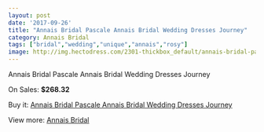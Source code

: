 ```yaml
---
layout: post
date: '2017-09-26'
title: "Annais Bridal Pascale Annais Bridal Wedding Dresses Journey"
category: Annais Bridal
tags: ["bridal","wedding","unique","annais","rosy"]
image: http://img.hectodress.com/2301-thickbox_default/annais-bridal-pascale-annais-bridal-wedding-dresses-journey.jpg
---
```

Annais Bridal Pascale Annais Bridal Wedding Dresses Journey

On Sales: **$268.32**
<a href="https://www.hectodress.com/annais-bridal/1373-annais-bridal-pascale-annais-bridal-wedding-dresses-journey.html"><amp-img layout="responsive" width="600" height="600" src="//img.hectodress.com/2301-thickbox_default/annais-bridal-pascale-annais-bridal-wedding-dresses-journey.jpg" alt="Annais Bridal Pascale Annais Bridal Wedding Dresses Journey 0" /></a>
<a href="https://www.hectodress.com/annais-bridal/1373-annais-bridal-pascale-annais-bridal-wedding-dresses-journey.html"><amp-img layout="responsive" width="600" height="600" src="//img.hectodress.com/2303-thickbox_default/annais-bridal-pascale-annais-bridal-wedding-dresses-journey.jpg" alt="Annais Bridal Pascale Annais Bridal Wedding Dresses Journey 1" /></a>
<a href="https://www.hectodress.com/annais-bridal/1373-annais-bridal-pascale-annais-bridal-wedding-dresses-journey.html"><amp-img layout="responsive" width="600" height="600" src="//img.hectodress.com/2302-thickbox_default/annais-bridal-pascale-annais-bridal-wedding-dresses-journey.jpg" alt="Annais Bridal Pascale Annais Bridal Wedding Dresses Journey 2" /></a>

Buy it: [Annais Bridal Pascale Annais Bridal Wedding Dresses Journey](https://www.hectodress.com/annais-bridal/1373-annais-bridal-pascale-annais-bridal-wedding-dresses-journey.html "Annais Bridal Pascale Annais Bridal Wedding Dresses Journey")

View more: [Annais Bridal](https://www.hectodress.com/18-annais-bridal "Annais Bridal")